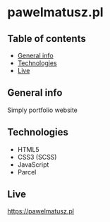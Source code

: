 # pawelmatusz.pl

## Table of contents

- [General info](#general-info)
- [Technologies](#technologies)
- [Live](#Live)

## General info

Simply portfolio website

## Technologies

- HTML5
- CSS3 (SCSS)
- JavaScript
- Parcel

## Live

https://pawelmatusz.pl
